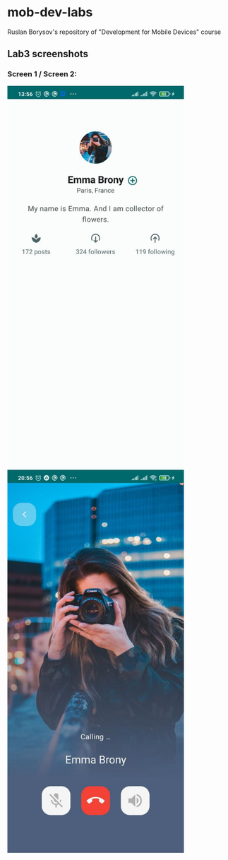 # mob-dev-labs
Ruslan Borysov's repository of "Development for Mobile Devices" course

## Lab3 screenshots
### Screen 1 / Screen 2:
<img src="screen1.jpg" width="400">
<img src="screen2.jpg" width="400">